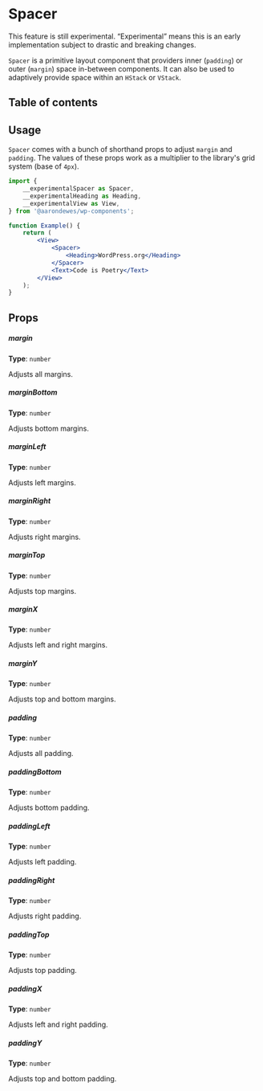 # Spacer

<div class="callout callout-alert">
This feature is still experimental. “Experimental” means this is an early implementation subject to drastic and breaking changes.
</div>

`Spacer` is a primitive layout component that providers inner (`padding`) or outer (`margin`) space in-between components. It can also be used to adaptively provide space within an `HStack` or `VStack`.

## Table of contents

## Usage

`Spacer` comes with a bunch of shorthand props to adjust `margin` and `padding`. The values of these props work as a multiplier to the library's grid system (base of `4px`).

```jsx
import {
	__experimentalSpacer as Spacer,
	__experimentalHeading as Heading,
	__experimentalView as View,
} from '@aarondewes/wp-components';

function Example() {
	return (
		<View>
			<Spacer>
				<Heading>WordPress.org</Heading>
			</Spacer>
			<Text>Code is Poetry</Text>
		</View>
	);
}
```

## Props

##### margin

**Type**: `number`

Adjusts all margins.

##### marginBottom

**Type**: `number`

Adjusts bottom margins.

##### marginLeft

**Type**: `number`

Adjusts left margins.

##### marginRight

**Type**: `number`

Adjusts right margins.

##### marginTop

**Type**: `number`

Adjusts top margins.

##### marginX

**Type**: `number`

Adjusts left and right margins.

##### marginY

**Type**: `number`

Adjusts top and bottom margins.

##### padding

**Type**: `number`

Adjusts all padding.

##### paddingBottom

**Type**: `number`

Adjusts bottom padding.

##### paddingLeft

**Type**: `number`

Adjusts left padding.

##### paddingRight

**Type**: `number`

Adjusts right padding.

##### paddingTop

**Type**: `number`

Adjusts top padding.

##### paddingX

**Type**: `number`

Adjusts left and right padding.

##### paddingY

**Type**: `number`

Adjusts top and bottom padding.
